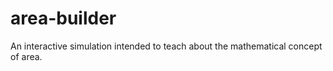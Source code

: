 area-builder
====

An interactive simulation intended to teach about the mathematical concept of area.

